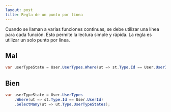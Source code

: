 ```yaml
---
layout: post
title: Regla de un punto por línea
---
```

Cuando se llaman a varias funciones continuas, se debe utilizar<!--more--> una línea para cada función. Esto permite la lectura simple y rápida. La regla es utilizar un solo punto por línea. 

## Mal
```csharp
var userTypeState = User.UserTypes.Where(ut => st.Type.Id == User.UserId).SelectMany(ut => ut.Type.UserTypeStates);
```

## Bien
```csharp
var userTypeState = User.UserTypes
    .Where(ut => st.Type.Id == User.UserId)
    .SelectMany(ut => ut.Type.UserTypeStates);
```